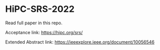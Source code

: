 # HiPC-SRS-2022

Read full paper in this repo.

Acceptance link: https://hipc.org/srs/

Extended Abstract link: https://ieeexplore.ieee.org/document/10056546


